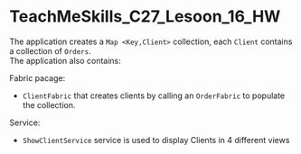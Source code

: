 # TeachMeSkills_C27_Lesoon_16_HW

The application creates a `Map <Key,Client>` collection, each `Client` contains a collection of `Orders`.  
The application also contains:

Fabric pacage:  
 - `ClientFabric` that creates clients by calling an `OrderFabric` to populate the collection.

Service:
 - `ShowClientService` service is used to display Clients in 4 different views
